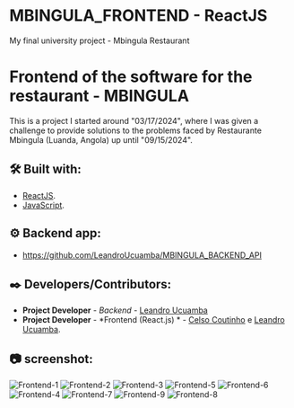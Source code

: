 # MBINGULA_FRONTEND - ReactJS
 My final university project - Mbingula Restaurant

# Frontend of the software for the restaurant - MBINGULA

This is a project I started around "03/17/2024", where I was given a challenge to provide solutions to the problems faced by Restaurante Mbingula (Luanda, Angola) up until "09/15/2024".
 

## 🛠️ Built with:

* [ReactJS](https://react.dev/).
* [JavaScript](https://devdocs.io/javascript/).

## ⚙️ Backend app:

* https://github.com/LeandroUcuamba/MBINGULA_BACKEND_API


## ✒️ Developers/Contributors:

* **Project Developer** - *Backend* - [Leandro Ucuamba](https://ao.linkedin.com/in/leandrosantosucuamba)
* **Project Developer** - *Frontend (React.js) * - [Celso Coutinho](https://ao.linkedin.com/in/celso-coutinho-22075a230) e [Leandro Ucuamba](https://ao.linkedin.com/in/leandrosantosucuamba).


## 📷 screenshot:

![Frontend-1](https://github.com/user-attachments/assets/e340d0b5-dc00-4559-a2a4-13c1c72f38dd)
![Frontend-2](https://github.com/user-attachments/assets/f8b4b0c5-c5bb-4b61-bb16-04e5c785a3ae)
![Frontend-3](https://github.com/user-attachments/assets/d1fbe5f0-3269-4242-9295-0716378973cc)
![Frontend-5](https://github.com/user-attachments/assets/be580346-dbb6-4c04-8117-e659abc0c900)
![Frontend-6](https://github.com/user-attachments/assets/d0c0773c-57a6-40ad-b58a-48f4a519be95)
![Frontend-4](https://github.com/user-attachments/assets/c2886e46-fb80-40cc-a885-79c2e6587a33)
![Frontend-7](https://github.com/user-attachments/assets/2ca80fc8-2472-4099-84d1-3d8773fdac2e)
![Frontend-9](https://github.com/user-attachments/assets/af3d54e2-1173-4b1e-9eda-f7456ef77557)
![Frontend-8](https://github.com/user-attachments/assets/2892b969-517c-4b03-90c9-3ba67d9ef5c6)




